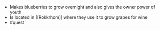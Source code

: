 - Makes blueberries to grow overnight and also gives the owner power of youth
- Is located in [[Rokkrhom]] where they use it to grow grapes for wine
- #quest